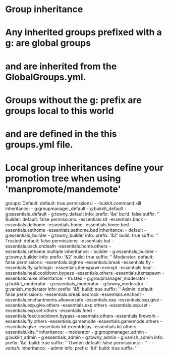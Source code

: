 # Group inheritance
#
# Any inherited groups prefixed with a g: are global groups
# and are inherited from the GlobalGroups.yml.
#
# Groups without the g: prefix are groups local to this world
# and are defined in the this groups.yml file.
#
# Local group inheritances define your promotion tree when using 'manpromote/mandemote'

groups:
  Default:
    default: true
    permissions:
    - -bukkit.command.kill
    inheritance:
    - g:groupmanager_default
    - g:bukkit_default
    - g:essentials_default
    - g:towny_default
    info:
      prefix: '&e'
      build: false
      suffix: ''
  Builder:
    default: false
    permissions:
    -essentials.kit
    -essentials.back
    -essentials.delhome
    -essentials.home
    -essentials.home.bed
    -essentials.sethome
    -essentials.sethome.bed
    inheritance:
    - default
    - g:essentials_builder
    - g:towny_builder
    info:
      prefix: '&2'
      build: true
      suffix: ''
  Trusted:
    default: false
    permissions:
    -essentials.hat
    -essentials.back.ondeath
    -essentials.home.others
    -essentials.sethome.multiple
    inheritance:
    - builder
    - g:essentials_builder
    - g:towny_builder
    info:
      prefix: '&2'
      build: true
      suffix: ''
  Moderator:
    default: false
    permissions:
    -essentials.bigtree
    -essentials.break
    -essentials.fly
    -essentials.fly.safelogin
    -essentials.itemspawn.exempt
    -essentials.heal
    -essentials.heal.cooldown.bypass
    -essentials.others
    -essentials.itemspawn
    -essentials.nuke
    inheritance:
    - trusted
    - g:groupmanager_moderator
    - g:bukkit_moderator
    - g:essentials_moderator
    - g:towny_moderator
    - g:vanish_moderator
    info:
      prefix: '&5'
      build: true
      suffix: ''
  Admin:
    default: false
    permissions:
    -essentials.break.bedrock
    -essentials.enchant
    -essentials.enchantments.allowunsafe
    -essentials.exp
    -essentials.exp.give
    -essentials.exp.give.others
    -essentials.exp.others
    -essentials.exp.set
    -essentials.exp.set.others
    -essentails.feed
    -essentials.feed.cooldown.bypass
    -essentials.others
    -essentials.firework
    -essentials.fly.others
    -essentials.gamemode
    -essentials.gamemode.others
    -essentials.give
    -essentials.kit.exemtdelay
    -essentials.kit.others
    -essentials.kits.*
    inheritance:
    - moderator
    - g:groupmanager_admin
    - g:bukkit_admin
    - g:essentials_admin
    - g:towny_admin
    - g:vanish_admin
    info:
      prefix: '&c'
      build: true
      suffix: ''
  Owner:
    default: false
    permissions:
    - '*'
    - -vanish.*
    inheritance:
    - admin
    info:
      prefix: '&4'
      build: true
      suffix: ''
